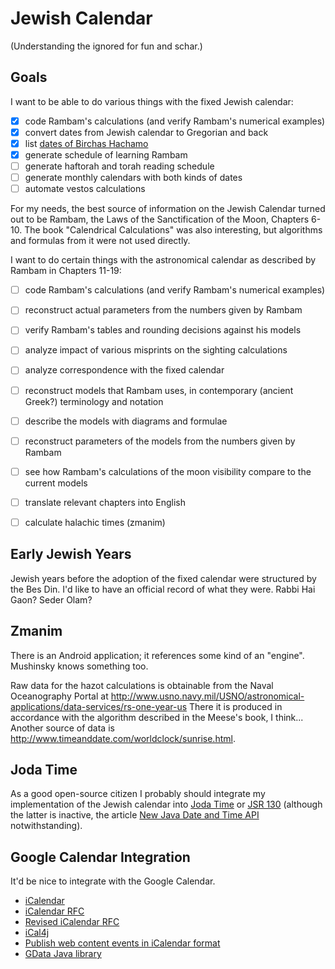 # Jewish Calendar
(Understanding the ignored for fun and schar.)

## Goals

I want to be able to do various things with the fixed Jewish calendar:

-[x] code Rambam's calculations (and verify Rambam's numerical examples)
-[x] convert dates from Jewish calendar to Gregorian and back
-[x] list [dates of Birchas Hachamo](https://docs.google.com/document/d/1hpPZ0LYU3p8a-LJRXEqzXig-VQthkQ_MkaY79PMqr-Y/edit?hl=en_US)
-[x] generate schedule of learning Rambam
-[ ] generate haftorah and torah reading schedule
-[ ] generate monthly calendars with both kinds of dates
-[ ] automate vestos calculations

For my needs, the best source of information on the Jewish Calendar turned out
to be Rambam, the Laws of the Sanctification of the Moon, Chapters 6-10.
The book "Calendrical Calculations" was also interesting, but algorithms and
formulas from it were not used directly.

I want to do certain things with the astronomical calendar as described by Rambam
in Chapters 11-19:

-[ ] code Rambam's calculations (and verify Rambam's numerical examples)
-[ ] reconstruct actual parameters from the numbers given by Rambam
-[ ] verify Rambam's tables and rounding decisions against his models
-[ ] analyze impact of various misprints on the sighting calculations 
-[ ] analyze correspondence with the fixed calendar
-[ ] reconstruct models that Rambam uses, in contemporary (ancient Greek?) terminology and notation
-[ ] describe the models with diagrams and formulae
-[ ] reconstruct parameters of the models from the numbers given by Rambam 
-[ ] see how Rambam's calculations of the moon visibility compare to the current models
-[ ] translate relevant chapters into English
-[ ] calculate halachic times (zmanim)


## Early Jewish Years

Jewish years before the adoption of the fixed calendar were structured by the Bes Din.
I'd like to have an official record of what they were. Rabbi Hai Gaon? Seder Olam?

## Zmanim

There is an Android application; it references some kind of an "engine".
Mushinsky knows something too.

Raw data for the hazot calculations is obtainable from the Naval Oceanography Portal at
 http://www.usno.navy.mil/USNO/astronomical-applications/data-services/rs-one-year-us
There it is produced in accordance with the algorithm described in the Meese's book, I think...
Another source of data is http://www.timeanddate.com/worldclock/sunrise.html.


## Joda Time

As a good open-source citizen I probably should integrate my implementation of
the Jewish calendar into [Joda Time](http://joda-time.sourceforge.net/) or
[JSR 130](http://jcp.org/en/jsr/detail?id=310) (although the latter is inactive,
the article [New Java Date and Time API](http://today.java.net/pub/a/today/2008/09/18/jsr-310-new-java-date-time-api.html) notwithstanding). 

## Google Calendar Integration

It'd be nice to integrate with the Google Calendar.

* [iCalendar](http://en.wikipedia.org/wiki/ICalendar)
* [iCalendar RFC](http://tools.ietf.org/html/rfc2445)
* [Revised iCalendar RFC](http://tools.ietf.org/html/draft-ietf-calsify-rfc2445bis-08)
* [iCal4j](http://ical4j.sourceforge.net/introduction.html)
* [Publish web content events in iCalendar format](http://www.google.com/support/calendar/bin/answer.py?hl=en&answer=48526)
* [GData Java library](http://code.google.com/apis/gdata/client-java.html)
